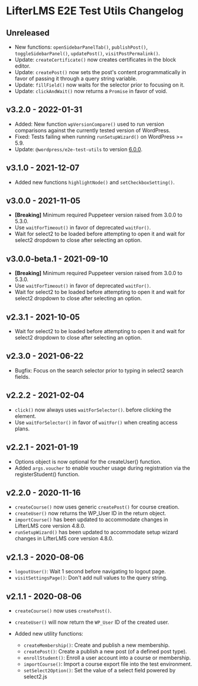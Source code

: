 LifterLMS E2E Test Utils Changelog
==================================

Unreleased
----------

+ New functions: `openSidebarPanelTab()`, `publishPost()`, `toggleSidebarPanel()`, `updatePost()`, `visitPostPermalink()`.
+ Update: `createCertificate()` now creates certificates in the block editor.
+ Update: `createPost()` now sets the post's content programmatically in favor of passing it through a query string variable.
+ Update: `fillField()` now waits for the selector prior to focusing on it.
+ Update: `clickAndWait()` now returns a `Promise` in favor of void.


v3.2.0 - 2022-01-31
-------------------

+ Added: New function `wpVersionCompare()` used to run version comparisons against the currently tested version of WordPress.
+ Fixed: Tests failing when running `runSetupWizard()` on WordPress >= 5.9.
+ Update: `@wordpress/e2e-test-utils` to version [6.0.0](https://github.com/WordPress/gutenberg/blob/trunk/packages/e2e-test-utils/CHANGELOG.md#600-2022-01-27).


v3.1.0 - 2021-12-07
-------------------

+ Added new functions `highlightNode()` and `setCheckboxSetting()`.


v3.0.0 - 2021-11-05
-------------------

+ **[Breaking]** Minimum required Puppeteer version raised from 3.0.0 to 5.3.0.
+ Use `waitForTimeout()` in favor of deprecated `waitFor()`.
+ Wait for select2 to be loaded before attempting to open it and wait for select2 dropdown to close after selecting an option.


v3.0.0-beta.1 - 2021-09-10
--------------------------

+ **[Breaking]** Minimum required Puppeteer version raised from 3.0.0 to 5.3.0.
+ Use `waitForTimeout()` in favor of deprecated `waitFor()`.
+ Wait for select2 to be loaded before attempting to open it and wait for select2 dropdown to close after selecting an option.


v2.3.1 - 2021-10-05
-------------------

+ Wait for select2 to be loaded before attempting to open it and wait for select2 dropdown to close after selecting an option.


v2.3.0 - 2021-06-22
-------------------

+ Bugfix: Focus on the search selector prior to typing in select2 search fields.


v2.2.2 - 2021-02-04
-------------------

+ `click()` now always uses `waitForSelector()`. before clicking the element.
+ Use `waitForSelector()` in favor of `waitFor()` when creating access plans.


v2.2.1 - 2021-01-19
-------------------

+ Options object is now optional for the createUser() function.
+ Added `args.voucher` to enable voucher usage during registration via the registerStudent() function.


v2.2.0 - 2020-11-16
-------------------

+ `createCourse()` now uses generic `createPost()` for course creation.
+ `createUser()` now returns the WP_User ID in the return object.
+ `importCourse()` has been updated to accommodate changes in LifterLMS core version 4.8.0.
+ `runSetupWizard()` has been updated to accommodate setup wizard changes in LifterLMS core version 4.8.0.


v2.1.3 - 2020-08-06
-------------------
+ `logoutUser()`: Wait 1 second before navigating to logout page.
+ `visitSettingsPage()`: Don't add null values to the query string.

v2.1.1 - 2020-08-06
-------------------

+ `createCourse()` now uses `createPost()`.
+ `createUser()` will now return the `WP_User` ID of the created user.

+ Added new utility functions:

  + `createMembership()`: Create and publish a new membership.
  + `createPost()`: Create a publish a new post (of a defined post type).
  + `enrollStudent()`: Enroll a user account into a course or membership.
  + `importCourse()`: Import a course export file into the test environment.
  + `setSelect2Option()`: Set the value of a select field powered by select2.js
